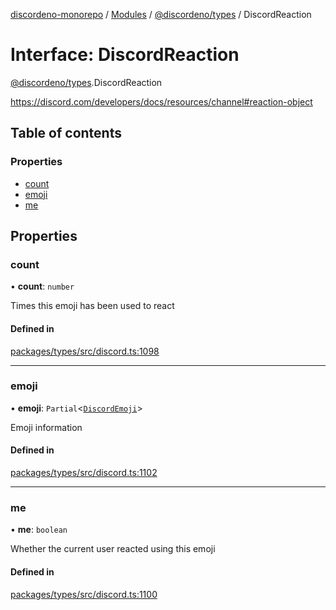 [discordeno-monorepo](../README.md) / [Modules](../modules.md) / [@discordeno/types](../modules/discordeno_types.md) / DiscordReaction

# Interface: DiscordReaction

[@discordeno/types](../modules/discordeno_types.md).DiscordReaction

https://discord.com/developers/docs/resources/channel#reaction-object

## Table of contents

### Properties

- [count](discordeno_types.DiscordReaction.md#count)
- [emoji](discordeno_types.DiscordReaction.md#emoji)
- [me](discordeno_types.DiscordReaction.md#me)

## Properties

### count

• **count**: `number`

Times this emoji has been used to react

#### Defined in

[packages/types/src/discord.ts:1098](https://github.com/deepsarda/discordeno/blob/c6dc30bb/packages/types/src/discord.ts#L1098)

---

### emoji

• **emoji**: `Partial`<[`DiscordEmoji`](discordeno_types.DiscordEmoji.md)\>

Emoji information

#### Defined in

[packages/types/src/discord.ts:1102](https://github.com/deepsarda/discordeno/blob/c6dc30bb/packages/types/src/discord.ts#L1102)

---

### me

• **me**: `boolean`

Whether the current user reacted using this emoji

#### Defined in

[packages/types/src/discord.ts:1100](https://github.com/deepsarda/discordeno/blob/c6dc30bb/packages/types/src/discord.ts#L1100)
